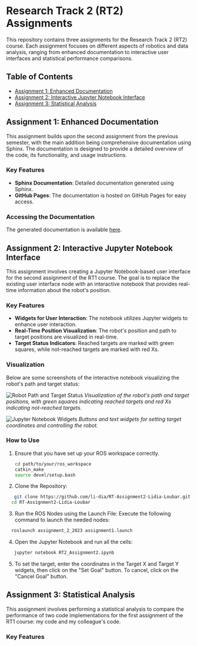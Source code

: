 # Research Track 2 (RT2) Assignments

This repository contains three assignments for the Research Track 2 (RT2) course. Each assignment focuses on different aspects of robotics and data analysis, ranging from enhanced documentation to interactive user interfaces and statistical performance comparisons.

## Table of Contents
- [Assignment 1: Enhanced Documentation](#assignment-1-enhanced-documentation)
- [Assignment 2: Interactive Jupyter Notebook Interface](#assignment-2-interactive-jupyter-notebook-interface)
- [Assignment 3: Statistical Analysis](#assignment-3-statistical-analysis)

## Assignment 1: Enhanced Documentation

This assignment builds upon the second assignment from the previous semester, with the main addition being comprehensive documentation using Sphinx. The documentation is designed to provide a detailed overview of the code, its functionality, and usage instructions.

### Key Features
- **Sphinx Documentation**: Detailed documentation generated using Sphinx.
- **GitHub Pages**: The documentation is hosted on GitHub Pages for easy access.

### Accessing the Documentation
The generated documentation is available [here](https://your-username.github.io/your-repo-name).

## Assignment 2: Interactive Jupyter Notebook Interface

This assignment involves creating a Jupyter Notebook-based user interface for the second assignment of the RT1 course. The goal is to replace the existing user interface node with an interactive notebook that provides real-time information about the robot's position.

### Key Features
- **Widgets for User Interaction**: The notebook utilizes Jupyter widgets to enhance user interaction.
- **Real-Time Position Visualization**: The robot's position and path to target positions are visualized in real-time.
- **Target Status Indicators**: Reached targets are marked with green squares, while not-reached targets are marked with red Xs.

### Visualization
Below are some screenshots of the interactive notebook visualizing the robot's path and target status:

![Robot Path and Target Status](![image](https://github.com/li-dia/RT2_Assignments_1_2_3/assets/118188149/0f0bd620-fd61-4364-b9dd-afaa356170c9))
*Visualization of the robot's path and target positions, with green squares indicating reached targets and red Xs indicating not-reached targets.*


![Jupyter Notebook Widgets](![image](https://github.com/li-dia/RT2_Assignments_1_2_3/assets/118188149/b3ceb29e-b48f-4bbb-a42c-024d5cffd388)
)
*Buttons and text widgets for setting target coordinates and controlling the robot.*

### How to Use

1. Ensure that you have set up your ROS workspace correctly.

   ```bash
   cd path/to/your/ros_workspace
   catkin_make
   source devel/setup.bash
2. Clone the Repository:
```bash
   git clone https://github.com/li-dia/RT-Assignment2-Lidia-Loubar.git
  cd RT-Assignment2-Lidia-Loubar
```
3. Run the ROS Nodes using the Launch File:
Execute the following command to launch the needed nodes:

```bash
  roslaunch assignment_2_2023 assignment1.launch
```
4. Open the Jupyter Notebook and run all the cells:
```bash
   jupyter notebook RT2_Assignment2.ipynb
```
  
5. To set the target, enter the coordinates in the Target X and Target Y widgets, then click on the "Set Goal" button. To cancel, click on the "Cancel Goal" button.

## Assignment 3: Statistical Analysis
This assignment involves performing a statistical analysis to compare the performance of two code implementations for the first assignment of the RT1 course: my code and my colleague's code.

### Key Features
